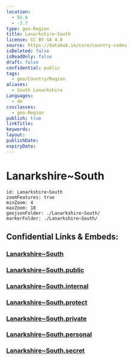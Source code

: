 ```yaml
---
location:
  - 55.6
  - -3.7
type: geo-Region
title: Lanarkshire~South
license: CC BY-SA 4.0
source: https://datahub.io/core/country-codes
isDeleted: false
isReadOnly: false
draft: false
confidential: public
tags:
  - geo/Country/Region
aliases:
  - South Lanarkshire
Languages:
  - de
cssclasses:
  - geo-Region
publish: true
linkTitle:
keywords:
layout:
publishDate:
expiryDate:
---
```


# Lanarkshire~South

```leaflet
id: Lanarkshire~South
zoomFeatures: true 
minZoom: 4 
maxZoom: 18
geojsonFolder: ./Lanarkshire~South/
markerFolder: ./Lanarkshire~South/
```


## Confidential Links & Embeds: 

### [Lanarkshire~South](/_Standards/Earth/Continent/Europe/Europe~North/UK/Scotland/counties~Scotland/Lanarkshire~South.md) 

### [Lanarkshire~South.public](/_public/Earth/Continent/Europe/Europe~North/UK/Scotland/counties~Scotland/Lanarkshire~South.public.md) 

### [Lanarkshire~South.internal](/_internal/Earth/Continent/Europe/Europe~North/UK/Scotland/counties~Scotland/Lanarkshire~South.internal.md) 

### [Lanarkshire~South.protect](/_protect/Earth/Continent/Europe/Europe~North/UK/Scotland/counties~Scotland/Lanarkshire~South.protect.md) 

### [Lanarkshire~South.private](/_private/Earth/Continent/Europe/Europe~North/UK/Scotland/counties~Scotland/Lanarkshire~South.private.md) 

### [Lanarkshire~South.personal](/_personal/Earth/Continent/Europe/Europe~North/UK/Scotland/counties~Scotland/Lanarkshire~South.personal.md) 

### [Lanarkshire~South.secret](/_secret/Earth/Continent/Europe/Europe~North/UK/Scotland/counties~Scotland/Lanarkshire~South.secret.md)

